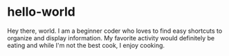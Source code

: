 # hello-world

Hey there, world. I am a beginner coder who loves to find easy shortcuts to organize and display information. My favorite activity would definitely be eating and while I'm not the best cook, I enjoy cooking.
